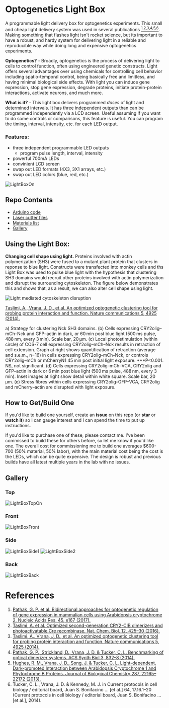 # Optogenetics Light Box
A programmable light delivery box for optogenetics experiments. This small and cheap light delivery system was used in several publications [<sup>1,2,3,4,5,6</sup>](#references). Making something that flashes light isn't rocket science, but its important to have a robust, and hardy system for delivering light in a reliable and reproducible way while doing long and expensive optogenetics experiments. 

**Optogenetics?** - Broadly, optogenetics is the process of delivering light to cells to control function, often using engineered genetic constructs. Light offers several advantages over using chemicals for controlling cell behavior including spatio-temporal control, being basically free and limitless, and having minimal biological side effects. With light you can induce gene expression, stop gene expression, degrade proteins, initiate protein-protein interactions, activate neurons, and much more.

**What is it?** - This light box delivers programmed *doses* of light and determined intervals. It has three independent outputs than can be programmed independently via a LCD screen. Useful assuming if you want to do some controls or comparisons, this feature is useful. You can program the timing, interval, intensity, etc. for each LED output.

### Features:

* three independent programmable LED outputs
    * program pulse length, interval, intensity
* powerful 700mA LEDs
* convinient LCD screen
* swap out LED formats (4X3, 3X1 arrays, etc.)
* swap out LED colors (blue, red, etc.)

![LightBoxOn](images/LightBoxOn.jpeg)

## Repo Contents
* [Arduino code](src/LEDProgrammer_V2-32.ino)
* [Laser cutter files](design/lasercutter)
* [Materials list](design/LEDControllerPartsList.xlsx)
* [Gallery](Gallery.md)

## Using the Light Box:

**Changing cell shape using light.** Proteins involved with
actin polymerization (SH3) were fused to a mutant plant protein that
clusters in reponse to blue light. Constructs were transfected into monkey cells
and ths Light Box was used to pulse blue light with the hypothesis that clustering
SH3 domains would recruit other proteins involved with actin polymerization and disrupt
the surrounding cytoskeleton. The figure below demonstrates this and shows that, as
a result, we can also alter cell shape using light.

![Light mediated cytoskeleton disruption](images/Fig5NatComms.jpg)

[Taslimi, A., Vrana, J. D., et al. An optimized optogenetic clustering tool for probing protein interaction and function. Nature communications 5, 4925 (2014).](https://www.nature.com/articles/ncomms5925)

a) Strategy for clustering Nck SH3 domains. (b) Cells expressing
CRY2olig–mCh–Nck and GFP–actin in dark, or 60 min post blue light
(500 ms pulse, 488 nm, every 3 min). Scale bar, 20 μm. (c) Local
photostimulation (within circle) of COS-7 cell expressing CRY2olig–mCh–Nck
results in retraction of cell extension. Graph at right shows
quantification of retraction (average and s.e.m., n=16) in cells
 expressing CRY2olig–mCh–Nck, or controls CRY2olig–mCh or mCherryN1
  45 min post initial light exposure. ***P<0.001. NS, not significant.
  (d) Cells expressing CRY2olig–mCh–VCA, CRY2olig and GFP–actin in
  dark or 6 min post blue light (500 ms pulse, 488 nm, every 3 min).
  Inset images at right show detail within white square. Scale bar,
  20 μm. (e) Stress fibres within cells expressing CRY2olig–GFP–VCA,
  CRY2olig and mCherry–actin are disrupted with light exposure.

## How to Get/Build One

If you'd like to build one yourself, create an **issue** on this repo (or **star** or **watch it**) so I can gauge interest and I can spend the time to put up instructions.

If you'd like to purchase one of these, please contact me. I've been commissed to build these for others before,
so let me know if you'd like one. The overall cost for commissioning me to build one averages $600-700 (50% material, 50% labor), with the main material cost being the cost is the LEDs, which can be quite expensive. The design is robust and
previous builds have all latest multiple years in the lab with no issues.

## Gallery

### Top
![LightBoxTopOn](images/LightBoxTopOn.jpeg)

### Front
![LightBoxFront](images/LightBoxFront.jpeg)

### Side
![LightBoxSide1](images/LightBoxSide1.jpeg)
![LightBoxSide2](images/LightBoxSide2.jpeg)

### Back
![LightBoxBack](images/LightBoxBack.jpeg)

# References

1. [Pathak, G. P. et al. Bidirectional approaches for optogenetic regulation of gene expression in mammalian cells using Arabidopsis cryptochrome 2. Nucleic Acids Res. 45, e167 (2017).](https://academic.oup.com/nar/article/45/20/e167/3744534)
2. [Taslimi, A. et al. Optimized second-generation CRY2-CIB dimerizers and photoactivatable Cre recombinase. Nat. Chem. Biol. 12, 425–30 (2016).](https://www.nature.com/articles/nchembio.2063)
3. [Taslimi, A., Vrana, J. D., et al. An optimized optogenetic clustering tool for probing protein interaction and function. Nature communications 5, 4925 (2014).](https://www.nature.com/articles/ncomms5925)
4. [Pathak, G. P., Strickland, D., Vrana, J. D. & Tucker, C. L. Benchmarking of optical dimerizer systems. ACS Synth Biol 3, 832–8 (2014).](https://pubs.acs.org/doi/10.1021/sb500291r)
5. [Hughes, R. M., Vrana, J. D., Song, J. & Tucker, C. L. Light-dependent, Dark-promoted Interaction between Arabidopsis Cryptochrome 1 and Phytochrome B Proteins. Journal of Biological Chemistry 287, 22165–22172 (2013).](http://www.jbc.org/content/287/26/22165.long)
6. Tucker, C. L., Vrana, J. D. & Kennedy, M. J. in Current protocols in cell biology / editorial board, Juan S. Bonifacino ... [et al.] 64, 17.16.1–20 (Current protocols in cell biology / editorial board, Juan S. Bonifacino ... [et al.], 2014).
